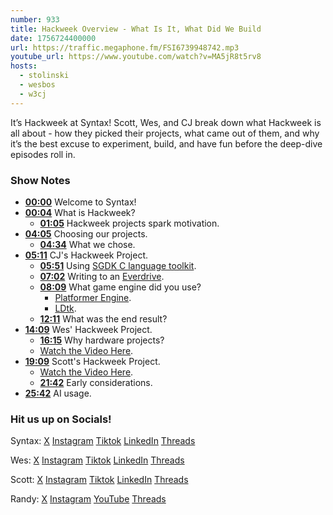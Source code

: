 ```yaml
---
number: 933
title: Hackweek Overview - What Is It, What Did We Build
date: 1756724400000
url: https://traffic.megaphone.fm/FSI6739948742.mp3
youtube_url: https://www.youtube.com/watch?v=MA5jR8t5rv8
hosts:
  - stolinski
  - wesbos
  - w3cj
---
```

	
It’s Hackweek at Syntax! Scott, Wes, and CJ break down what Hackweek is all about - how they picked their projects, what came out of them, and why it’s the best excuse to experiment, build, and have fun before the deep-dive episodes roll in.

### Show Notes

* **[00:00](#t=00:00)** Welcome to Syntax!
* **[00:04](#t=00:04)** What is Hackweek?
  * **[01:05](#t=01:05)** Hackweek projects spark motivation.
* **[04:05](#t=04:05)** Choosing our projects.
  * **[04:34](#t=04:34)** What we chose.
* **[05:11](#t=05:11)** CJ's Hackweek Project.
  * **[05:51](#t=05:51)** Using [SGDK C language toolkit](https://github.com/Stephane-D/SGDK/).
  * **[07:02](#t=07:02)** Writing to an [Everdrive](https://www.amazon.com/Mega-X3-Sega-Genesis/dp/B0CRSY91PW/?tag=codinggardenw-20).
  * **[08:09](#t=08:09)** What game engine did you use?
    * [Platformer Engine](https://gerardgascon.com/tools/Platformer-Engine).
    * [LDtk](https://ldtk.io/).
  * **[12:11](#t=12:11)** What was the end result?
* **[14:09](#t=14:09)** Wes' Hackweek Project.
  * **[16:15](#t=16:15)** Why hardware projects?
  * [Watch the Video Here](https://x.com/wesbos/status/1958940109430301044).
* **[19:09](#t=19:09)** Scott's Hackweek Project.
  * [Watch the Video Here](https://x.com/stolinski/status/1958911999342948638).
  * **[21:42](#t=21:42)** Early considerations.
* **[25:42](#t=25:42)** AI usage.

### Hit us up on Socials!

Syntax: [X](https://twitter.com/syntaxfm) [Instagram](https://www.instagram.com/syntax_fm/) [Tiktok](https://www.tiktok.com/@syntaxfm) [LinkedIn](https://www.linkedin.com/company/96077407/admin/feed/posts/) [Threads](https://www.threads.net/@syntax_fm)

Wes: [X](https://twitter.com/wesbos) [Instagram](https://www.instagram.com/wesbos/) [Tiktok](https://www.tiktok.com/@wesbos) [LinkedIn](https://www.linkedin.com/in/wesbos/) [Threads](https://www.threads.net/@wesbos)

Scott: [X](https://twitter.com/stolinski) [Instagram](https://www.instagram.com/stolinski/) [Tiktok](https://www.tiktok.com/@stolinski) [LinkedIn](https://www.linkedin.com/in/stolinski/) [Threads](https://www.threads.net/@stolinski)

Randy: [X](https://twitter.com/randyrektor) [Instagram](https://www.instagram.com/randyrektor/) [YouTube](https://www.youtube.com/@randyrektor) [Threads](https://www.threads.net/@randyrektor)